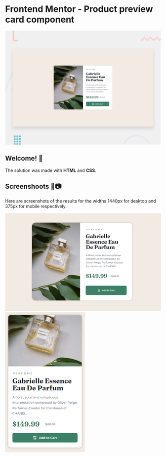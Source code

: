# Frontend Mentor - Product preview card component

![Design preview for the Product preview card component coding challenge](./design/desktop-preview.jpg)

## Welcome! 👋

The solution was made with **HTML** and **CSS**.

## Screenshoots 🤨📷

Here are screenshots of the results for the widths 1440px for desktop and 375px for mobile respectively.

![Design of desktop result](./screenshots/desktop-preview.png) ![Design of mobile result](./screenshots/mobile-preview.png)
